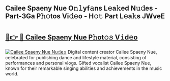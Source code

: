 ## Cailee Spaeny Nue O𝚗𝚕yf𝚊ns L𝚎a𝚔ed N𝚞𝚍es - Part-3Ga P𝚑𝚘tos Vi𝚍𝚎o - H𝚘𝚝 Part L𝚎a𝚔s JWveE

# <h2><a href="http://kf31x73.oniu.top/?m=Cailee+Spaeny+Nue">🔗👉 🔴 Cailee Spaeny Nue P𝚑ot𝚘𝚜 V𝚒d𝚎o</a></h2>

[![Cailee Spaeny Nue Nu𝚍e𝚜](https://i.imgur.com/0qMVB7G.gif)](http://kf31x73.oniu.top/?m=Cailee+Spaeny+Nue)
Digital content creator Cailee Spaeny Nue, celebrated for publishing dance and lifestyle material, consisting of performances and personal vlogs. Gifted vocalist Cailee Spaeny Nue, known for their remarkable singing abilities and achievements in the music world.  
